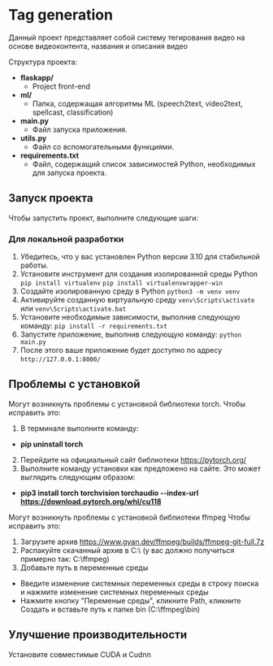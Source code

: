 # Tag generation

Данный проект представляет собой систему тегирования видео на основе видеоконтента, названия и описания видео

Структура проекта:

- **flaskapp/**
  - Project front-end
- **ml/**
  - Папка, содержащая алгоритмы ML (speech2text, video2text, spellcast, classification)
- **main.py**
  - Файл запуска приложения.
- **utils.py**
  - Файл со вспомогательными функциями.
- **requirements.txt**
  - Файл, содержащий список зависимостей Python, необходимых для запуска проекта.

## Запуск проекта

Чтобы запустить проект, выполните следующие шаги:

### **Для локальной разработки**
1. Убедитесь, что у вас установлен Python версии 3.10 для стабильной работы.
2. Установите инструмент для создания изолированной среды Python 
`pip install virtualenv`
`pip install virtualenvwrapper-win`
3. Создайте изолированную среду в Python 
`python3 -m venv venv`
4. Активируйте созданную виртуальную среду
`venv\Scripts\activate` или `venv\Scripts\activate.bat`
5. Установите необходимые зависимости, выполнив следующую команду:
`pip install -r requirements.txt`
6. Запустите приложение, выполнив следующую команду:
`python main.py`
7. После этого ваше приложение будет доступно по адресу 
`http://127.0.0.1:8000/`

## Проблемы с установкой
Могут возникнуть проблемы с установкой библиотеки torch.
Чтобы исправить это:
1. В терминале выполните команду:
- **pip uninstall torch**
2. Перейдите на официальный сайт библиотеки https://pytorch.org/
3. Выполните команду установки как предложено на сайте. Это может выглядить следующим образом:
- **pip3 install torch torchvision torchaudio --index-url https://download.pytorch.org/whl/cu118**

Могут возникнуть проблемы с установкой библиотеки ffmpeg
Чтобы исправить это:
1. Загрузите архив https://www.gyan.dev/ffmpeg/builds/ffmpeg-git-full.7z
2. Распакуйте скачанный архив в C:\ (у вас должно получиться примерно так: C:\ffmpeg)
3. Добавьте путь в переменные среды
- Введите изменение системных переменных среды в строку поиска и нажмите изменение системных переменных среды
- Нажмите кнопку "Переменые среды", кликните Path, кликните Создать и вставьте путь к папке bin (C:\ffmpeg\bin)
## Улучшение производительности
Установите совместимые CUDA и Cudnn

